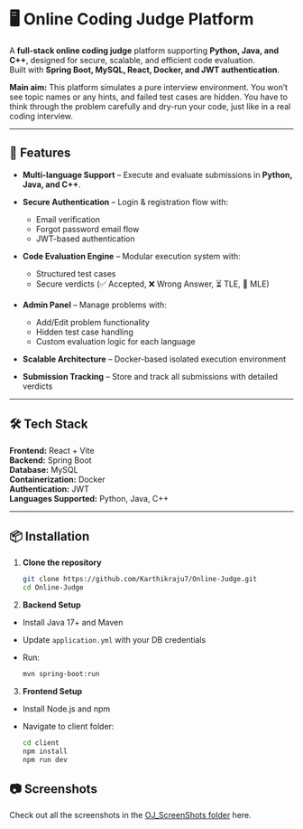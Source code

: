 # 🖥️ Online Coding Judge Platform

A **full-stack online coding judge** platform supporting **Python, Java, and C++**, designed for secure, scalable, and efficient code evaluation.  
Built with **Spring Boot, MySQL, React, Docker, and JWT authentication**.

**Main aim:** This platform simulates a pure interview environment. You won’t see topic names or any hints, and failed test cases are hidden. You have to think through the problem carefully and dry-run your code, just like in a real coding interview.

---

## 🚀 Features

- **Multi-language Support** – Execute and evaluate submissions in **Python, Java, and C++**.

- **Secure Authentication** – Login & registration flow with:  
  - Email verification  
  - Forgot password email flow  
  - JWT-based authentication

- **Code Evaluation Engine** – Modular execution system with:  
  - Structured test cases  
  - Secure verdicts (✅ Accepted, ❌ Wrong Answer, ⏳ TLE, 💾 MLE)

- **Admin Panel** – Manage problems with:  
  - Add/Edit problem functionality  
  - Hidden test case handling  
  - Custom evaluation logic for each language

- **Scalable Architecture** – Docker-based isolated execution environment

- **Submission Tracking** – Store and track all submissions with detailed verdicts

---

## 🛠️ Tech Stack

**Frontend:** React + Vite  
**Backend:** Spring Boot  
**Database:** MySQL  
**Containerization:** Docker  
**Authentication:** JWT  
**Languages Supported:** Python, Java, C++

---

## 📦 Installation

1. **Clone the repository**

   ```bash
   git clone https://github.com/Karthikraju7/Online-Judge.git
   cd Online-Judge

2. **Backend Setup**

- Install Java 17+ and Maven
- Update `application.yml` with your DB credentials
- Run:

  ```bash
  mvn spring-boot:run

3. **Frontend Setup**

- Install Node.js and npm
- Navigate to client folder:

  ```bash
  cd client
  npm install
  npm run dev

## 📷 Screenshots

Check out all the screenshots in the [OJ_ScreenShots folder](OJ_ScreenShots/) here.




